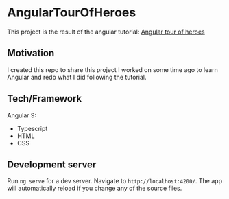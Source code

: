 # AngularTourOfHeroes

This project is the result of the angular tutorial: [Angular tour of heroes](https://angular.io/tutorial)

## Motivation

I created this repo to share this project I worked on some time ago to learn Angular and redo what I did following the tutorial.

## Tech/Framework

Angular 9:
- Typescript
- HTML
- CSS

## Development server

Run `ng serve` for a dev server. Navigate to `http://localhost:4200/`. The app will automatically reload if you change any of the source files.
